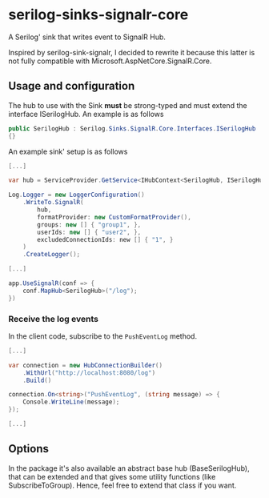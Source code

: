 # serilog-sinks-signalr-core

A Serilog' sink that writes event to SignalR Hub.

Inspired by serilog-sink-signalr, I decided to rewrite it because this latter is not fully compatible with Microsoft.AspNetCore.SignalR.Core.

## Usage and configuration
The hub to use with the Sink __must__ be strong-typed and must extend the interface ISerilogHub. An example is as follows

```csharp
public SerilogHub : Serilog.Sinks.SignalR.Core.Interfaces.ISerilogHub
{}
```

An example sink' setup is as follows

```csharp
[...]

var hub = ServiceProvider.GetService<IHubContext<SerilogHub, ISerilogHub>>();

Log.Logger = new LoggerConfiguration()
    .WriteTo.SignalR(
        hub,
        formatProvider: new CustomFormatProvider(),
        groups: new [] { "group1", },
        userIds: new [] { "user2", },
        excludedConnectionIds: new [] { "1", }
    )
    .CreateLogger();

[...]

app.UseSignalR(conf => {
    conf.MapHub<SerilogHub>("/log");
})
```

### Receive the log events

In the client code, subscribe to the `PushEventLog` method.

```csharp
[...]

var connection = new HubConnectionBuilder()
    .WithUrl("http://localhost:8080/log")
    .Build()

connection.On<string>("PushEventLog", (string message) => {
    Console.WriteLine(message);
});

[...]
```

## Options
In the package it's also available an abstract base hub (BaseSerilogHub), that can be extended and that gives some utility functions (like SubscribeToGroup). Hence, feel free to extend that class if you want.

